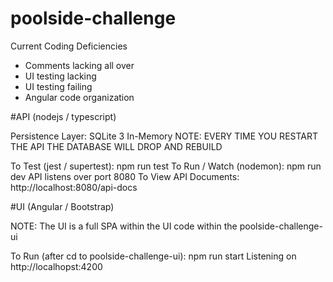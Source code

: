 # poolside-challenge

Current Coding Deficiencies
- Comments lacking all over
- UI testing lacking
- UI testing failing
- Angular code organization

#API (nodejs / typescript)

Persistence Layer: SQLite 3 In-Memory
NOTE: EVERY TIME YOU RESTART THE API THE DATABASE WILL DROP AND REBUILD

To Test (jest / supertest): npm run test
To Run / Watch (nodemon): npm run dev
API listens over port 8080
To View API Documents: http://localhost:8080/api-docs

#UI (Angular / Bootstrap)

NOTE: The UI is a full SPA within the UI code within the poolside-challenge-ui

To Run (after cd to poolside-challenge-ui): npm run start
Listening on http://localhopst:4200
